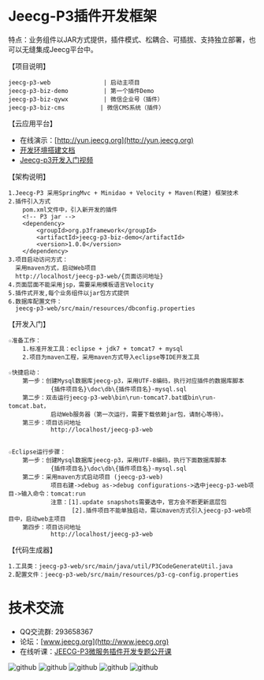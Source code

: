 Jeecg-P3插件开发框架
==========
特点：业务组件以JAR方式提供，插件模式、松耦合、可插拔、支持独立部署，也可以无缝集成Jeecg平台中。

【项目说明】

	jeecg-p3-web               | 启动主项目
	jeecg-p3-biz-demo          | 第一个插件Demo
    jeecg-p3-biz-qywx          | 微信企业号（插件）
	jeecg-p3-biz-cms          | 微信CMS系统（插件）
	
	
【云应用平台】

* 在线演示：[http://yun.jeecg.org](http://yun.jeecg.org)
* [开发环境搭建文档](http://www.jeecg.org/forum.php?mod=viewthread&tid=3157&extra=page%3D1)
* [Jeecg-p3开发入门视频](http://www.jeecg.org/forum.php?mod=viewthread&tid=3173&extra=page%3D1)


【架构说明】

    1.Jeecg-P3 采用SpringMvc + Minidao + Velocity + Maven(构建) 框架技术
    2.插件引入方式
        pom.xml文件中，引入新开发的插件
        <!-- P3 jar -->
 	    <dependency>
			<groupId>org.p3framework</groupId>
			<artifactId>jeecg-p3-biz-demo</artifactId>
			<version>1.0.0</version>
		</dependency>
	3.项目启动访问方式：
	  采用maven方式，启动Web项目
      http://localhost/jeecg-p3-web/{页面访问地址}
    4.页面层面不能采用jsp，需要采用模板语言Velocity
    5.插件式开发,每个业务组件以jar包方式提供
	6.数据库配置文件：
	  jeecg-p3-web/src/main/resources/dbconfig.properties


【开发入门】

	☆准备工作：
		1.标准开发工具：eclipse + jdk7 + tomcat7 + mysql
		2.项目为maven工程，采用maven方式导入eclipse等IDE开发工具 

	☆快捷启动：
		第一步：创建Mysql数据库jeecg-p3，采用UTF-8编码，执行对应插件的数据库脚本
				{插件项目名}\doc\db\{插件项目名}-mysql.sql
		第二步：双击运行jeecg-p3-web\bin\run-tomcat7.bat或bin\run-tomcat.bat，
				启动Web服务器（第一次运行，需要下载依赖jar包，请耐心等待）。
		第三步：项目访问地址
				http://localhost/jeecg-p3-web
				
					
	☆Eclipse运行步骤：
		第一步：创建Mysql数据库jeecg-p3，采用UTF-8编码，执行下面数据库脚本
				{插件项目名}\doc\db\{插件项目名}-mysql.sql
		第二步：采用maven方式启动项目 (jeecg-p3-web)
				项目右建->debug as->debug configurations->选中jeecg-p3-web项目->输入命令：tomcat:run
				注意：[1].update snapshots需要选中，官方会不断更新底层包
					  [2].插件项目不能单独启动，需以maven方式引入jeecg-p3-web项目中，启动web主项目
		第四步：项目访问地址
				http://localhost/jeecg-p3-web

【代码生成器】

	1.工具类：jeecg-p3-web/src/main/java/util/P3CodeGenerateUtil.java
	2.配置文件：jeecg-p3-web/src/main/resources/p3-cg-config.properties
	

	
技术交流
==========
* QQ交流群: 293658367
* 论坛：[www.jeecg.org](http://www.jeecg.org)
* 在线听课：[JEECG-P3微服务插件开发专题公开课](https://ke.qq.com/course/140001#term_id=100157775)



![github](http://www.jeecg.org/data/attachment/forum/201606/27/123504y69rv9zqxwevvv66.png "jeewx")
![github](http://static.oschina.net/uploads/space/2016/0424/131056_lr02_930898.png "jeewx")
![github](http://static.oschina.net/uploads/space/2016/0424/131105_BSlN_930898.png "jeewx")
![github](http://static.oschina.net/uploads/space/2016/0424/131036_oV7J_930898.png "jeewx")
![github](http://img.blog.csdn.net/20160424150826957?watermark/2/text/aHR0cDovL2Jsb2cuY3Nkbi5uZXQv/font/5a6L5L2T/fontsize/400/fill/I0JBQkFCMA==/dissolve/70/gravity/Center "jeewx")